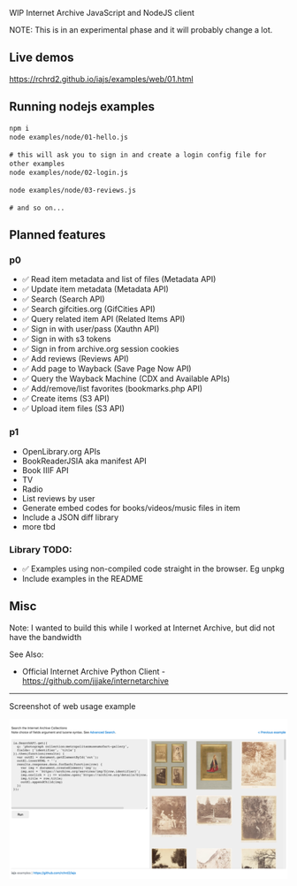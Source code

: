 WIP Internet Archive JavaScript and NodeJS client

NOTE: This is in an experimental phase and it will probably change a lot.

## Live demos

<https://rchrd2.github.io/iajs/examples/web/01.html>

## Running nodejs examples

```
npm i
node examples/node/01-hello.js

# this will ask you to sign in and create a login config file for other examples
node examples/node/02-login.js

node examples/node/03-reviews.js

# and so on...
```

## Planned features

### p0

- ✅ Read item metadata and list of files (Metadata API)
- ✅ Update item metadata (Metadata API)
- ✅ Search (Search API)
- ✅ Search gifcities.org (GifCities API)
- ✅ Query related item API (Related Items API)
- ✅ Sign in with user/pass (Xauthn API)
- ✅ Sign in with s3 tokens
- ✅ Sign in from archive.org session cookies
- ✅ Add reviews (Reviews API)
- ✅ Add page to Wayback (Save Page Now API)
- ✅ Query the Wayback Machine (CDX and Available APIs)
- ✅ Add/remove/list favorites (bookmarks.php API)
- ✅ Create items (S3 API)
- ✅ Upload item files (S3 API)

### p1

- OpenLibrary.org APIs
- BookReaderJSIA aka manifest API
- Book IIIF API
- TV
- Radio
- List reviews by user
- Generate embed codes for books/videos/music files in item
- Include a JSON diff library
- more tbd

### Library TODO:

- ✅ Examples using non-compiled code straight in the browser. Eg unpkg
- Include examples in the README

## Misc

Note:
I wanted to build this while I worked at Internet Archive, but did not have the bandwidth

See Also:

- Official Internet Archive Python Client - https://github.com/jjjake/internetarchive

---

Screenshot of web usage example

![screenshot](./documentation/img/examples-ss-1.png)
